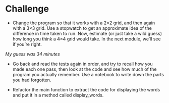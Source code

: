 # Challenge

- Change the program so that it works with a 2×2 grid, and then again with a 3×3 grid. Use a stopwatch to get an approximate idea of the difference in time taken to run. Now, estimate (or just take a wild guess) how long you think a 4×4 grid would take. In the next module, we’ll see if you’re right.

*My guess was 34 minutes*

- Go back and read the tests again in order, and try to recall how you made each one pass, then look at the code and see how much of the program you actually remember. Use a notebook to write down the parts you had forgotten.

- Refactor the main function to extract the code for displaying the words and put it in a method called display_words.